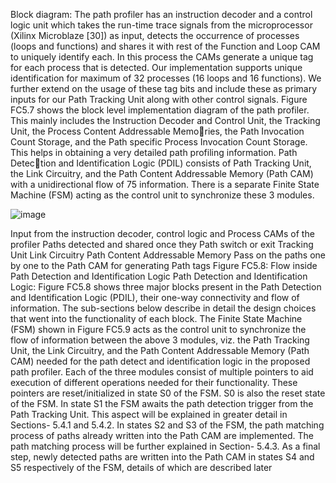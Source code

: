 Block diagram: The path profiler has an instruction decoder and a control logic unit
which takes the run-time trace signals from the microprocessor (Xilinx Microblaze [30])
as input, detects the occurrence of processes (loops and functions) and shares it with rest
of the Function and Loop CAM to uniquely identify each. In this process the CAMs
generate a unique tag for each process that is detected. Our implementation supports
unique identification for maximum of 32 processes (16 loops and 16 functions). We
further extend on the usage of these tag bits and include these as primary inputs for
our Path Tracking Unit along with other control signals. Figure FC5.7 shows the block
level implementation diagram of the path profiler. This mainly includes the Instruction
Decoder and Control Unit, the Tracking Unit, the Process Content Addressable Memories, the Path Invocation Count Storage, and the Path specific Process Invocation Count
Storage. This helps in obtaining a very detailed path profiling information. Path Detection and Identification Logic (PDIL) consists of Path Tracking Unit, the Link Circuitry,
and the Path Content Addressable Memory (Path CAM) with a unidirectional flow of
75
information. There is a separate Finite State Machine (FSM) acting as the control unit
to synchronize these 3 modules.

![image](https://user-images.githubusercontent.com/82860513/190897180-eddb8c3b-21d9-4aae-9d0f-51ccfdae5442.png)

Input from the
instruction
decoder, control
logic and
Process CAMs
of the profiler
Paths detected
and shared
once they
Path switch or exit
Tracking
Unit
Link
Circuitry
Path Content
Addressable
Memory
Pass on the
paths one by
one to the Path
CAM for
generating
Path tags
Figure FC5.8: Flow inside Path Detection and Identification Logic
Path Detection and Identification Logic: Figure FC5.8 shows three major blocks present
in the Path Detection and Identification Logic (PDIL), their one-way connectivity and
flow of information. The sub-sections below describe in detail the design choices that
went into the functionality of each block. The Finite State Machine (FSM) shown in
Figure FC5.9 acts as the control unit to synchronize the flow of information between the
above 3 modules, viz. the Path Tracking Unit, the Link Circuitry, and the Path Content
Addressable Memory (Path CAM) needed for the path detect and identification logic in
the proposed path profiler.
Each of the three modules consist of multiple pointers to aid execution of different
operations needed for their functionality. These pointers are reset/initialized in state
S0 of the FSM. S0 is also the reset state of the FSM. In state S1 the FSM awaits the
path detection trigger from the Path Tracking Unit. This aspect will be explained in
greater detail in Sections- 5.4.1 and 5.4.2. In states S2 and S3 of the FSM, the path
matching process of paths already written into the Path CAM are implemented. The
path matching process will be further explained in Section- 5.4.3. As a final step, newly
detected paths are written into the Path CAM in states S4 and S5 respectively of the
FSM, details of which are described later
